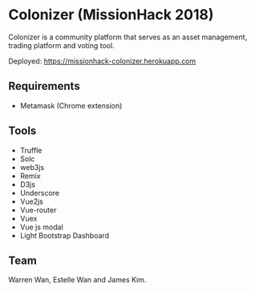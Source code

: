 # Colonizer (MissionHack 2018)

Colonizer is a community platform that serves as an asset management, trading platform and voting tool.

Deployed: https://missionhack-colonizer.herokuapp.com

## Requirements

- Metamask (Chrome extension)

## Tools

- Truffle
- Solc
- web3js
- Remix
- D3js
- Underscore
- Vue2js
- Vue-router
- Vuex
- Vue js modal
- Light Bootstrap Dashboard

## Team

Warren Wan, Estelle Wan and James Kim.
